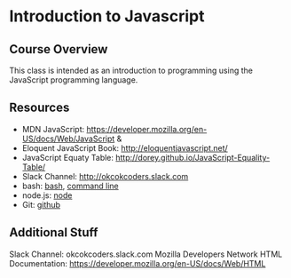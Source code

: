 Introduction to Javascript
==========================

## Course Overview

This class is intended as an introduction to programming using the JavaScript programming language.

## Resources

* MDN JavaScript: https://developer.mozilla.org/en-US/docs/Web/JavaScript &
* Eloquent JavaScript Book:  http://eloquentjavascript.net/
* JavaScript Equaty Table:   http://dorey.github.io/JavaScript-Equality-Table/
* Slack Channel: http://okcokcoders.slack.com
* bash: [bash](https://www.gnu.org/software/bash/), [command line](http://linuxcommand.org/tlcl.php)
* node.js: [node](https://nodejs.org/en/)
* Git: [github](http://rogerdudler.github.io/git-guide/)

## Additional Stuff

Slack Channel: okcokcoders.slack.com
Mozilla Developers Network HTML Documentation: https://developer.mozilla.org/en-US/docs/Web/HTML
